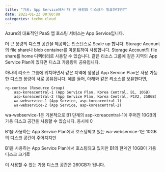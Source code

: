 ```yaml
---
title: "기술: App Service에서 더 큰 용량의 디스크가 필요하다면?"
date: 2021-01-23 00:00:00
categories: techm cloud
---
```


Azure의 대표적인 PaaS 앱 호스팅 서비스는 App Service입니다. 


더 큰 용량의 디스크 공간을 제공하는 인스턴스로 Scale up 합니다.
Storage Account의 file share나 blob container를 마운트하여 사용합니다.
Storage Account의 file share를 home 디렉터리로 사용할 수 있습니다.
같은 리소스 그룹에 같은 지역의 App Service Plan이 있다면 디스크 가용량이 공유됩니다.




하나의 리소스 그룹에 위치하면서 같은 지역에 생성된 App Service Plan은 사용 가능한 디스크 용량이 서로 공유됩니다. 예를 들어, 아래와 같은 리소스를 보유한다면,

    rg-contoso (Resource Group)
        asp-koreacentral-1 (App Service Plan, Korea Central, B1, 10GB)
        asp-koreacentral-2 (App Service Plan, Korea Central, P1V2, 250GB)
        wa-webservice-1 (App Service, asp-koreacentral-1)
        wa-webservice-2 (App Service, asp-koreacentral-2)

wa-webservice-1은 기본적으로 B1 단계의 asp-koreacentral-1에 주어진 10GB의 가용 디스크 공간을 사용할 수 있습니다. 동시에 0

B1을 사용하는 App Service Plan에서 호스팅되고 있는 wa-webservice-1은 10GB의 디스크 공간이 주어지지만 


B1을 사용하는 App Service Plan에서 호스팅되고 있지만 B1의 한계인 10GB이 가용 디스크 크기로 

이 사용할 수 있는 가용 디스크 공간은 260GB가 됩니다. 